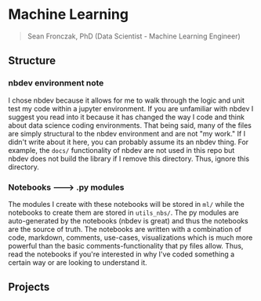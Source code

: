 # Machine Learning
> Sean Fronczak, PhD (Data Scientist - Machine Learning Engineer)

## Structure

### nbdev environment note
I chose nbdev because it allows for me to walk through the logic and unit test my code within a jupyter environment.  If you are unfamiliar with nbdev I suggest you read into it because it has changed the way I code and think about data science coding environments. That being said, many of the files are simply structural to the nbdev environment and are not "my work." If I didn't write about it here, you can probably assume its an nbdev thing.  For example, the `docs/` functionality of nbdev are not used in this repo but nbdev does not build the library if I remove this directory. Thus, ignore this directory.

### Notebooks ---> .py modules

The modules I create with these notebooks will be stored in `ml/` while the notebooks to create them are stored in `utils_nbs/`. The py modules are auto-generated by the notebooks (nbdev is great) and thus the notebooks are the source of truth. The notebooks are written with a combination of code, markdown, comments, use-cases, visualizations which is much more powerful than the basic comments-functionality that py files allow.  Thus, read the notebooks if you're interested in why I've coded something a certain way or are looking to understand it.

## Projects

### 